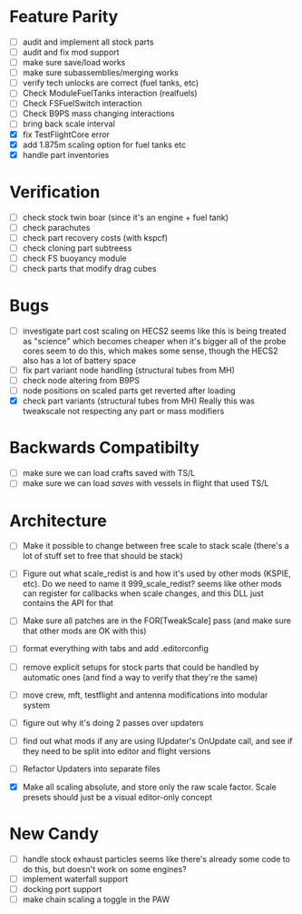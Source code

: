 # Feature Parity

- [ ] audit and implement all stock parts
- [ ] audit and fix mod support
- [ ] make sure save/load works
- [ ] make sure subassemblies/merging works
- [ ] verify tech unlocks are correct (fuel tanks, etc)
- [ ] Check ModuleFuelTanks interaction (realfuels)
- [ ] Check FSFuelSwitch interaction
- [ ] Check B9PS mass changing interactions
- [ ] bring back scale interval
- [x] fix TestFlightCore error
- [x] add 1.875m scaling option for fuel tanks etc
- [x] handle part inventories

# Verification

- [ ] check stock twin boar (since it's an engine + fuel tank)
- [ ] check parachutes
- [ ] check part recovery costs (with kspcf)
- [ ] check cloning part subtreess
- [ ] check FS buoyancy module
- [ ] check parts that modify drag cubes

# Bugs

- [ ] investigate part cost scaling on HECS2
		seems like this is being treated as "science" which becomes cheaper when it's bigger
		all of the probe cores seem to do this, which makes some sense, though the HECS2 also has a lot of battery space
- [ ] fix part variant node handling (structural tubes from MH)
- [ ] check node altering from B9PS
- [ ] node positions on scaled parts get reverted after loading
- [x] check part variants (structural tubes from MH)
		Really this was tweakscale not respecting any part or mass modifiers

# Backwards Compatibilty

- [ ] make sure we can load crafts saved with TS/L
- [ ] make sure we can load *saves* with vessels in flight that used TS/L

# Architecture

- [ ] Make it possible to change between free scale to stack scale (there's a lot of stuff set to free that should be stack)
- [ ] Figure out what scale_redist is and how it's used by other mods (KSPIE, etc).  Do we need to name it 999_scale_redist?
		seems like other mods can register for callbacks when scale changes, and this DLL just contains the API for that
- [ ] Make sure all patches are in the FOR[TweakScale] pass (and make sure that other mods are OK with this)
- [ ] format everything with tabs and add .editorconfig
- [ ] remove explicit setups for stock parts that could be handled by automatic ones (and find a way to verify that they're the same)
- [ ] move crew, mft, testflight and antenna modifications into modular system
- [ ] figure out why it's doing 2 passes over updaters
- [ ] find out what mods if any are using IUpdater's OnUpdate call, and see if they need to be split into editor and flight versions
- [ ] Refactor Updaters into separate files
- [x] Make all scaling absolute, and store only the raw scale factor.  Scale presets should just be a visual editor-only concept


# New Candy

- [ ] handle stock exhaust particles
		seems like there's already some code to do this, but doesn't work on some engines?
- [ ] implement waterfall support
- [ ] docking port support
- [ ] make chain scaling a toggle in the PAW